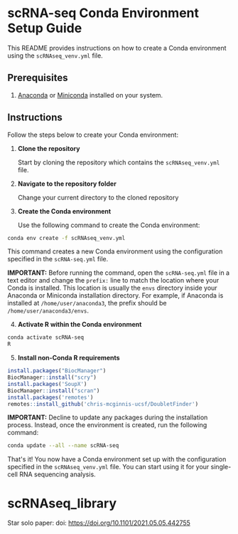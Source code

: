 # scRNA-seq Conda Environment Setup Guide

This README provides instructions on how to create a Conda environment using the `scRNAseq_venv.yml` file. 

## Prerequisites

1. [Anaconda](https://www.anaconda.com/products/distribution) or [Miniconda](https://docs.conda.io/en/latest/miniconda.html) installed on your system.

## Instructions

Follow the steps below to create your Conda environment:

1. **Clone the repository**

   Start by cloning the repository which contains the `scRNAseq_venv.yml` file. 


2. **Navigate to the repository folder**

   Change your current directory to the cloned repository


3. **Create the Conda environment**

   Use the following command to create the Conda environment:
   
```bash
conda env create -f scRNAseq_venv.yml
```


This command creates a new Conda environment using the configuration specified in the `scRNA-seq.yml` file.

**IMPORTANT:** Before running the command, open the `scRNA-seq.yml` file in a text editor and change the `prefix:` line to match the location where your Conda is installed. This location is usually the `envs` directory inside your Anaconda or Miniconda installation directory. For example, if Anaconda is installed at `/home/user/anaconda3`, the prefix should be `/home/user/anaconda3/envs`.

4. **Activate R within the Conda environment**
```bash
conda activate scRNA-seq
R
```
5. **Install non-Conda R requirements**

```R
install.packages("BiocManager")
BiocManager::install("scry")
install.packages('SoupX')
BiocManager::install("scran")
install.packages('remotes')
remotes::install_github('chris-mcginnis-ucsf/DoubletFinder')
```
**IMPORTANT:** Decline to update any packages during the installation process. Instead, once the environment is created, run the following command:

```bash
conda update --all --name scRNA-seq
```

That's it! You now have a Conda environment set up with the configuration specified in the `scRNAseq_venv.yml` file. You can start using it for your single-cell RNA sequencing analysis.


# scRNAseq_library
Star solo paper: doi: https://doi.org/10.1101/2021.05.05.442755
